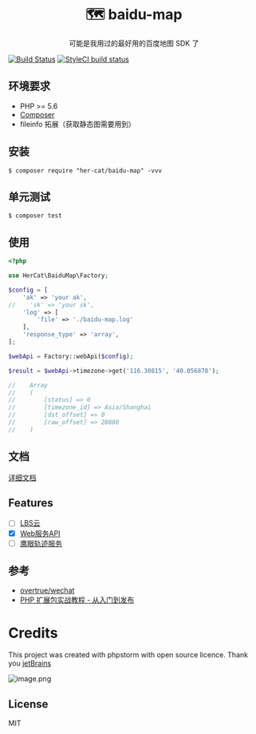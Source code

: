 <h1 align="center"> 🗺️ baidu-map </h1>

<p align="center">可能是我用过的最好用的百度地图 SDK 了</p>

[![Build Status](https://travis-ci.org/her-cat/baidu-map.svg?branch=master)](https://travis-ci.org/her-cat/baidu-map) 
[![StyleCI build status](https://github.styleci.io/repos/200389077/shield)](https://github.styleci.io/repos/200389077)

## 环境要求

- PHP >= 5.6
- [Composer](https://getcomposer.org/)
- fileinfo 拓展（获取静态图需要用到）

## 安装

```shell
$ composer require "her-cat/baidu-map" -vvv
```

## 单元测试

```shell
$ composer test
```

## 使用

```php
<?php

use HerCat\BaiduMap\Factory;

$config = [
    'ak' => 'your ak',
//    'sk' => 'your sk',
    'log' => [
        'file' => './baidu-map.log'
    ],
    'response_type' => 'array',
];

$webApi = Factory::webApi($config);

$result = $webApi->timezone->get('116.30815', '40.056878');

//    Array
//    (
//        [status] => 0
//        [timezone_id] => Asia/Shanghai
//        [dst_offset] => 0
//        [raw_offset] => 28800
//    )
```

## 文档

[详细文档](https://github.com/her-cat/baidu-map-docs)

## Features

- [ ] [LBS云](http://lbsyun.baidu.com/index.php?title=lbscloud)
- [x] [Web服务API](http://lbsyun.baidu.com/index.php?title=webapi)
- [ ] [鹰眼轨迹服务](http://lbsyun.baidu.com/index.php?title=yingyan)

## 参考

- [overtrue/wechat](https://github.com/overtrue/wechat)
- [PHP 扩展包实战教程 - 从入门到发布](https://learnku.com/courses/creating-package)

# Credits
This project was created with phpstorm with open source licence.
Thank you [jetBrains](https://www.jetbrains.com/?from=Gladys)

![image.png](https://i.loli.net/2021/11/12/GwFznf5SNERQuLd.png)

## License

MIT
